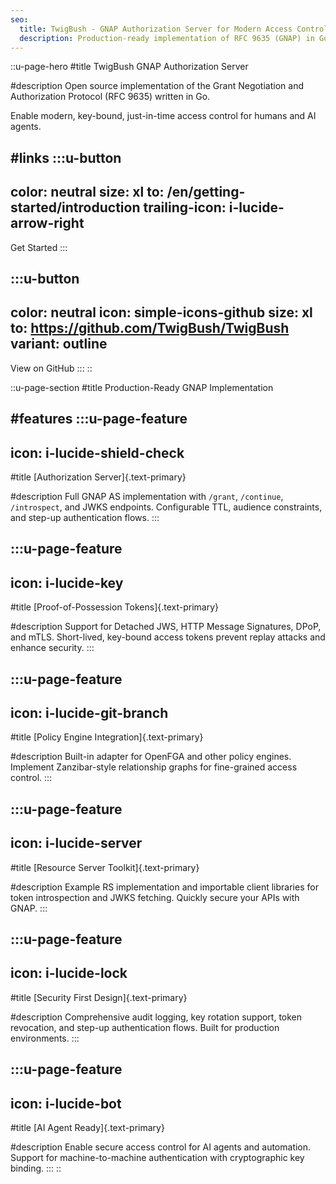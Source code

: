 ```yaml
---
seo:
  title: TwigBush - GNAP Authorization Server for Modern Access Control
  description: Production-ready implementation of RFC 9635 (GNAP) in Go. Enable secure, key-bound, just-in-time access control for humans and AI agents with TwigBush.
---
```


::u-page-hero
#title
TwigBush GNAP Authorization Server

#description
Open source implementation of the Grant Negotiation and Authorization Protocol (RFC 9635) written in Go.

Enable modern, key-bound, just-in-time access control for humans and AI agents.

#links
  :::u-button
  ---
  color: neutral
  size: xl
  to: /en/getting-started/introduction
  trailing-icon: i-lucide-arrow-right
  ---
  Get Started
  :::

  :::u-button
  ---
  color: neutral
  icon: simple-icons-github
  size: xl
  to: https://github.com/TwigBush/TwigBush
  variant: outline
  ---
  View on GitHub
  :::
::

::u-page-section
#title
Production-Ready GNAP Implementation

#features
  :::u-page-feature
  ---
  icon: i-lucide-shield-check
  ---
  #title
  [Authorization Server]{.text-primary}

  #description
  Full GNAP AS implementation with `/grant`, `/continue`, `/introspect`, and JWKS endpoints. Configurable TTL, audience constraints, and step-up authentication flows.
  :::

  :::u-page-feature
  ---
  icon: i-lucide-key
  ---
  #title
  [Proof-of-Possession Tokens]{.text-primary}

  #description
  Support for Detached JWS, HTTP Message Signatures, DPoP, and mTLS. Short-lived, key-bound access tokens prevent replay attacks and enhance security.
  :::

  :::u-page-feature
  ---
  icon: i-lucide-git-branch
  ---
  #title
  [Policy Engine Integration]{.text-primary}

  #description
  Built-in adapter for OpenFGA and other policy engines. Implement Zanzibar-style relationship graphs for fine-grained access control.
  :::

  :::u-page-feature
  ---
  icon: i-lucide-server
  ---
  #title
  [Resource Server Toolkit]{.text-primary}

  #description
  Example RS implementation and importable client libraries for token introspection and JWKS fetching. Quickly secure your APIs with GNAP.
  :::

  :::u-page-feature
  ---
  icon: i-lucide-lock
  ---
  #title
  [Security First Design]{.text-primary}

  #description
  Comprehensive audit logging, key rotation support, token revocation, and step-up authentication flows. Built for production environments.
  :::

  :::u-page-feature
  ---
  icon: i-lucide-bot
  ---
  #title
  [AI Agent Ready]{.text-primary}

  #description
  Enable secure access control for AI agents and automation. Support for machine-to-machine authentication with cryptographic key binding.
  :::
::